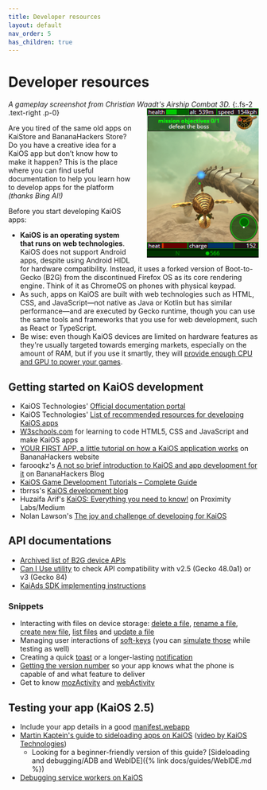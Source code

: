 ```yaml
---
title: Developer resources
layout: default
nav_order: 5
has_children: true
---
```

# Developer resources

*A gameplay screenshot from Christian Waadt's Airship Combat 3D.*
{:.fs-2 .text-right .p-0}
<picture>
  <source srcset="../../assets/desert-225x300.png" width=460 media="(max-width: 500px)">
  <img style="float:right;padding-left:26px" src="../../assets/desert-225x300.png">
</picture>

Are you tired of the same old apps on KaiStore and BananaHackers Store? Do you have a creative idea for a KaiOS app but don’t know how to make it happen? This is the place where you can find useful documentation to help you learn how to develop apps for the platform *(thanks Bing AI!)*

Before you start developing KaiOS apps: 
- **KaiOS is an operating system that runs on web technologies**. KaiOS does not support Android apps, despite using Android HIDL for hardware compatibility. Instead, it uses a forked version of Boot-to-Gecko (B2G) from the discontinued Firefox OS as its core rendering engine. Think of it as ChromeOS on phones with physical keypad.
- As such, apps on KaiOS are built with web technologies such as HTML, CSS, and JavaScript—not native as Java or Kotlin but has similar performance—and are executed by Gecko runtime, though you can use the same tools and frameworks that you use for web development, such as React or TypeScript.
- Be wise: even though KaiOS devices are limited on hardware features as they're usually targeted towards emerging markets, especially on the amount of RAM, but if you use it smartly, they will [provide enough CPU and GPU to power your games](https://ays-arts.de/airship-combat-3d/).

## Getting started on KaiOS development
- KaiOS Technologies' [Official documentation portal](https://developer.kaiostech.com/)
- KaiOS Technologies' [List of recommended resources for developing KaiOS apps](https://www.kaiostech.com/learn-to-develop-for-the-kaios-operating-system-with-these-resources)
- [W3schools.com](https://w3schools.com/) for learning to code HTML5, CSS and JavaScript and make KaiOS apps
- [YOUR FIRST APP, a little tutorial on how a KaiOS application works](https://sites.google.com/view/bananahackers/development/your-first-app) on BananaHackers website
- farooqkz's [A not so brief introduction to KaiOS and app development for it](https://blog.bananahackers.net/farooqkz/a-not-so-brief-introduction-to-kaios-and-app-development-for-it) on BananaHackers Blog
- [KaiOS Game Development Tutorials – Complete Guide](https://gamedevacademy.org/kaios-game-development-tutorials)
- tbrrss's [KaiOS development blog](https://kaios.dev/)
- Huzaifa Arif's [KaiOS: Everything you need to know!](https://medium.com/proximity-labs/kaios-everything-you-need-to-know-383bd0c3d081) on Proximity Labs/Medium
- Nolan Lawson's [The joy and challenge of developing for KaiOS](https://nolanlawson.com/2019/09/22/the-joy-and-challenge-of-developing-for-kaios)

## API documentations
- [Archived list of B2G device APIs](https://contest-server.cs.uchicago.edu/ref/JavaScript/developer.mozilla.org/en-US/docs/Archive/B2G_OS/API.html)
- [Can I Use utility](https://caniuse.com/) to check API compatibility with v2.5 (Gecko 48.0a1) or v3 (Gecko 84)
- [KaiAds SDK implementing instructions](https://www.kaiads.com/publishers/sdk.html)

### Snippets
- Interacting with files on device storage: [delete a file](https://wiki.bananahackers.net/development/device-api/device-storage/delete-file), [rename a file](https://wiki.bananahackers.net/development/device-api/device-storage/rename-file), [create new file](https://wiki.bananahackers.net/development/device-api/device-storage/create-new-file), [list files](https://wiki.bananahackers.net/development/device-api/device-storage/list-files) and [update a file](https://wiki.bananahackers.net/development/device-api/device-storage/update-file)
- Managing user interactions of [soft-keys](https://wiki.bananahackers.net/development/keys-file) (you can [simulate those](https://wiki.bananahackers.net/development/simulate-softkeys) while testing as well)
- Creating a quick [toast](https://wiki.bananahackers.net/development/toaster) or a longer-lasting [notification](https://wiki.bananahackers.net/development/notification)
- [Getting the version number](https://wiki.bananahackers.net/development/get-version-number) so your app knows what the phone is capable of and what feature to deliver
- Get to know [mozActivity](https://wiki.bananahackers.net/development/webAcitivity-snippets) and [webActivity](https://wiki.bananahackers.net/development/webAcitivity-snippets)

## Testing your app (KaiOS 2.5)
- Include your app details in a good [manifest.webapp](https://wiki.bananahackers.net/development/manifest)
- [Martin Kaptein's guide to sideloading apps on KaiOS](https://kaptein.me/blog/sideloading-and-deploying-apps-to-kai-os/) ([video by KaiOS Technologies](https://www.youtube.com/watch?v=wI-HW2cLrew))
  - Looking for a beginner-friendly version of this guide? [Sideloading and debugging/ADB and WebIDE]({% link docs/guides/WebIDE.md %})
- [Debugging service workers on KaiOS](https://wiki.bananahackers.net/development/debugging-service-workers-on-kaios)